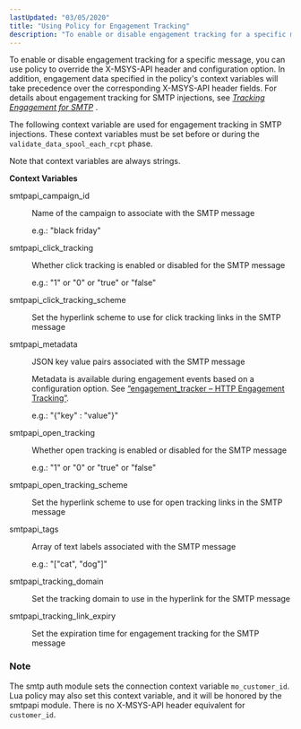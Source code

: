 ```yaml
---
lastUpdated: "03/05/2020"
title: "Using Policy for Engagement Tracking"
description: "To enable or disable engagement tracking for a specific message you can use policy to override the X MSYS API header and configuration option In addition engagement data specified in the policy's context variables will take precedence over the corresponding X MSYS API header fields For details about engagement tracking..."
---
```


To enable or disable engagement tracking for a specific message, you can use policy to override the X-MSYS-API header and configuration option. In addition, engagement data specified in the policy's context variables will take precedence over the corresponding X-MSYS-API header fields. For details about engagement tracking for SMTP injections, see [*Tracking Engagement for SMTP*](/momentum/4/engagement-tracking-smtp) .

The following context variable are used for engagement tracking in SMTP injections. These context variables must be set before or during the `validate_data_spool_each_rcpt` phase.

Note that context variables are always strings.

**Context Variables** 

<dl class="variablelist">

<dt>smtpapi_campaign_id</dt>

<dd>

Name of the campaign to associate with the SMTP message

e.g.: "black friday"

</dd>

<dt>smtpapi_click_tracking</dt>

<dd>

Whether click tracking is enabled or disabled for the SMTP message

e.g.: "1" or "0" or "true" or "false"

</dd>

<dt>smtpapi_click_tracking_scheme</dt>

<dd>

Set the hyperlink scheme to use for click tracking links in the SMTP message

</dd>

<dt>smtpapi_metadata</dt>

<dd>

JSON key value pairs associated with the SMTP message

Metadata is available during engagement events based on a configuration option. See [“engagement_tracker – HTTP Engagement Tracking”](/momentum/4/modules/engage-tracker).

e.g.: "{\"key\" : \"value\"}"

</dd>

<dt>smtpapi_open_tracking</dt>

<dd>

Whether open tracking is enabled or disabled for the SMTP message

e.g.: "1" or "0" or "true" or "false"

</dd>

<dt>smtpapi_open_tracking_scheme</dt>

<dd>

Set the hyperlink scheme to use for open tracking links in the SMTP message

</dd>

<dt>smtpapi_tags</dt>

<dd>

Array of text labels associated with the SMTP message

e.g.: "[\"cat\", \"dog\"]"

</dd>

<dt>smtpapi_tracking_domain</dt>

<dd>

Set the tracking domain to use in the hyperlink for the SMTP message

</dd>

<dt>smtpapi_tracking_link_expiry</dt>

<dd>

Set the expiration time for engagement tracking for the SMTP message

</dd>

</dl>

### Note

The smtp auth module sets the connection context variable `mo_customer_id`. Lua policy may also set this context variable, and it will be honored by the smtpapi module. There is no X-MSYS-API header equivalent for `customer_id`.